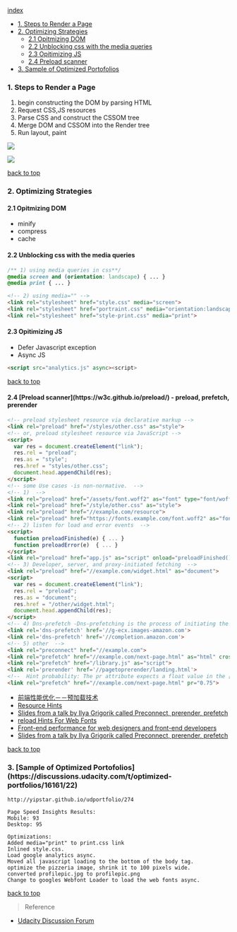 [index](#top)

- [1. Steps to Render a Page](#Steps-to-Render-a-Page)
- [2. Optimizing Strategies](#Optimizing)
  - [2.1 Opitmizing DOM](#Optimizing-DOM)
  - [2.2 Unblocking css with the media queries](#Unblocking-css-with-the-media-queries)
  - [2.3 Opitimizing JS](#Opitimizing-JS)
  - [2.4 Preload scanner](#Preload-scanner)
- [3. Sample of Optimized Portofolios](#Optimizing)

<h3 id="Steps-to-Render-a-Page">1. Steps to Render a Page</h3>

1. begin constructing the DOM by parsing HTML
2. Request CSS,JS resources
3. Parse CSS and construct the CSSOM tree
4. Merge DOM and CSSOM into the Render tree
5. Run layout, paint

![](http://i.imgur.com/dKTlPCM.png)

![](http://i.imgur.com/j7AksZ5.png)

[back to top](#top)

<h3 id="Optimizing">2. Optimizing Strategies</h3>

<h4 id="Optimizing-DOM">2.1 Opitmizing DOM</h4>

- minify
- compress
- cache

<h4 id="Unblocking-css-with-the-media-queries">2.2 Unblocking css with the media queries</h4>

```css
/** 1) using media queries in css**/
@media screen and (orientation: landscape) { ... }
@media print { ... }
```

```html
<!-- 2) using media="" -->
<link rel="stylesheet" href="style.css" media="screen">
<link rel="stylesheet" href="portraint.css" media="orientation:landscape">
<link rel="stylesheet" href="style-print.css" media="print">
```

<h4 id="Opitimizing-JS">2.3 Opitimizing JS</h4>

- Defer Javascript exception
- Async JS

```html
<script src="analytics.js" async><script>
```

[back to top](#top)

<h4 id="Preload-scanner">2.4 [Preload scanner](https://w3c.github.io/preload/) - preload, prefetch, prerender</h4>

```html
<!-- preload stylesheet resource via declarative markup -->
<link rel="preload" href="/styles/other.css" as="style">
<!-- or, preload stylesheet resource via JavaScript -->
<script>
  var res = document.createElement("link");
  res.rel = "preload";
  res.as = "style";
  res.href = "styles/other.css";
  document.head.appendChild(res);
</script>
<!-- some Use cases -is non-normative.  -->
<!-- 1)  -->
<link rel="preload" href="/assets/font.woff2" as="font" type="font/woff2">
<link rel="preload" href="/style/other.css" as="style">
<link rel="preload" href="//example.com/resource">
<link rel="preload" href="https://fonts.example.com/font.woff2" as="font" crossorigin type="font/woff2">
<!-- 2) listen for load and error events  -->
<script>
  function preloadFinished(e) { ... }
  function preloadError(e)  { ... }
</script>
<link rel="preload" href="app.js" as="script" onload="preloadFinished()" onerror="preloadError()">
<!-- 3) Developer, server, and proxy-initiated fetching  -->
<link rel="preload" href="//example.com/widget.html" as="document">
<script>
  var res = document.createElement("link");
  res.rel = "preload";
  res.as = "document";
  res.href = "/other/widget.html";
  document.head.appendChild(res);
</script>
<!-- 4) Dns-prefetch -Dns-prefetching is the process of initiating the dns resolution of each domain where we have hosted resources, before the browser makes a request for them, with the goal to save the DNS resolution time when the resource is requested -->
<link rel='dns-prefetch' href='//g-ecx.images-amazon.com'>
<link rel='dns-prefetch' href='//completion.amazon.com'>
<!-- 5) other  -->
<link rel="preconnect" href="//example.com">
<link rel="prefetch" href="//example.com/next-page.html" as="html" crossorigin="use-credentials">
<link rel="prefetch" href="/library.js" as="script">
<link rel='prerender' href='//pagetoprerender/landing.html'>
<!--  Hint probability: The pr attribute expects a float value in the [0.0-1.0] range, there is 0.75 possible to prefetch resource -->
<link rel="prefetch" href="//example.com/next-page.html" pr="0.75">
```

- [前端性能优化－－预加载技术](http://blog.csdn.net/franktaoge/article/details/51473823)
- [Resource Hints](https://medium.com/@luisvieira_gmr/html5-prefetch-1e54f6dda15d#.vx04es2cz)
- [Slides from a talk by Ilya Grigorik called Preconnect, prerender, prefetch](https://docs.google.com/presentation/d/18zlAdKAxnc51y_kj-6sWLmnjl6TLnaru_WH0LJTjP-o/present?slide=id.p19)
- [reload Hints For Web Fonts](http://www.bramstein.com/writing/preload-hints-for-web-fonts.html)
- [Front-end performance for web designers and front-end developers](https://csswizardry.com/2013/01/front-end-performance-for-web-designers-and-front-end-developers/#section:dns-prefetching)
- [Slides from a talk by Ilya Grigorik called Preconnect, prerender, prefetch](https://docs.google.com/presentation/d/18zlAdKAxnc51y_kj-6sWLmnjl6TLnaru_WH0LJTjP-o/present?slide=id.p19)

[back to top](#top)

<h3 id="Optimizing">3. [Sample of Optimized Portofolios](https://discussions.udacity.com/t/optimized-portfolios/16161/22) </h3>

```
http://yipstar.github.io/udportfolio/274

Page Speed Insights Results:
Mobile: 93
Desktop: 95

Optimizations:
Added media="print" to print.css link
Inlined style.css.
Load google analytics async. 
Moved all javascript loading to the bottom of the body tag.
optimize the pizzeria image, shrink it to 100 pixels wide.
converted profilepic.jpg to profilepic.png
Change to googles Webfont Loader to load the web fonts async.
```

[back to top](#top)

> Reference

- [Udacity Discussion Forum](https://discussions.udacity.com/c/standalone-courses/website-performance-optimization)
